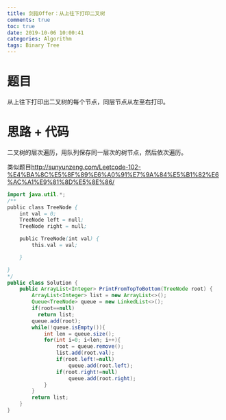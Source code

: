 ```yaml
---
title: 剑指Offer：从上往下打印二叉树
comments: true
toc: true
date: 2019-10-06 10:00:41
categories: Algorithm
tags: Binary Tree
---
```


# 题目

从上往下打印出二叉树的每个节点，同层节点从左至右打印。

# 思路 + 代码

二叉树的层次遍历，用队列保存同一层次的树节点，然后依次遍历。

类似题目<u>http://sunyunzeng.com/Leetcode-102-%E4%BA%8C%E5%8F%89%E6%A0%91%E7%9A%84%E5%B1%82%E6%AC%A1%E9%81%8D%E5%8E%86/</u>

```java
import java.util.*;
/**
public class TreeNode {
    int val = 0;
    TreeNode left = null;
    TreeNode right = null;

    public TreeNode(int val) {
        this.val = val;

    }

}
*/
public class Solution {
    public ArrayList<Integer> PrintFromTopToBottom(TreeNode root) {
        ArrayList<Integer> list = new ArrayList<>();
        Queue<TreeNode> queue = new LinkedList<>();
        if(root==null)
          return list;
        queue.add(root);
        while(!queue.isEmpty()){
            int len = queue.size();
            for(int i=0; i<len; i++){
                root = queue.remove();
                list.add(root.val);
                if(root.left!=null)
                    queue.add(root.left);
                if(root.right!=null)
                    queue.add(root.right);
            }
        }
        return list;
    }
}
```



